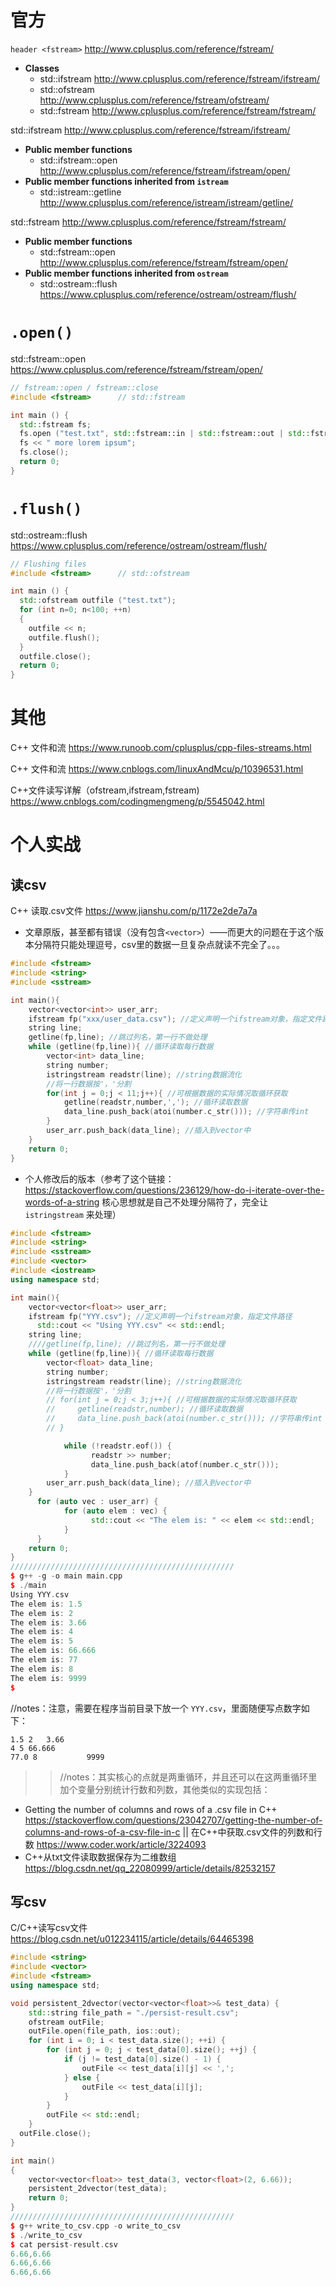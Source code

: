 
# 官方

`header <fstream>` http://www.cplusplus.com/reference/fstream/
- **Classes**
  * std::ifstream http://www.cplusplus.com/reference/fstream/ifstream/
  * std::ofstream http://www.cplusplus.com/reference/fstream/ofstream/
  * std::fstream http://www.cplusplus.com/reference/fstream/fstream/

std::ifstream http://www.cplusplus.com/reference/fstream/ifstream/
- **Public member functions**
  * std::ifstream::open http://www.cplusplus.com/reference/fstream/ifstream/open/
- **Public member functions inherited from `istream`**
  * std::istream::getline http://www.cplusplus.com/reference/istream/istream/getline/

std::fstream http://www.cplusplus.com/reference/fstream/fstream/
- **Public member functions**
  * std::fstream::open http://www.cplusplus.com/reference/fstream/fstream/open/
- **Public member functions inherited from `ostream`**
  * std::ostream::flush https://www.cplusplus.com/reference/ostream/ostream/flush/

# `.open()`

std::fstream::open https://www.cplusplus.com/reference/fstream/fstream/open/
```cpp
// fstream::open / fstream::close
#include <fstream>      // std::fstream

int main () {
  std::fstream fs;
  fs.open ("test.txt", std::fstream::in | std::fstream::out | std::fstream::app);
  fs << " more lorem ipsum";
  fs.close();
  return 0;
}
```

# `.flush()`

std::ostream::flush https://www.cplusplus.com/reference/ostream/ostream/flush/
```cpp
// Flushing files
#include <fstream>      // std::ofstream

int main () {
  std::ofstream outfile ("test.txt");
  for (int n=0; n<100; ++n)
  {
    outfile << n;
    outfile.flush();
  }
  outfile.close();
  return 0;
}
```

# 其他

C++ 文件和流 https://www.runoob.com/cplusplus/cpp-files-streams.html

C++ 文件和流 https://www.cnblogs.com/linuxAndMcu/p/10396531.html

C++文件读写详解（ofstream,ifstream,fstream) https://www.cnblogs.com/codingmengmeng/p/5545042.html

# 个人实战

## 读csv

C++ 读取.csv文件 https://www.jianshu.com/p/1172e2de7a7a
- 文章原版，甚至都有错误（没有包含`<vector>`）——而更大的问题在于这个版本分隔符只能处理逗号，csv里的数据一旦复杂点就读不完全了。。。
```cpp
#include <fstream>
#include <string>
#include <sstream>

int main(){
    vector<vector<int>> user_arr;
    ifstream fp("xxx/user_data.csv"); //定义声明一个ifstream对象，指定文件路径
    string line;
    getline(fp,line); //跳过列名，第一行不做处理
    while (getline(fp,line)){ //循环读取每行数据
        vector<int> data_line;
        string number;
        istringstream readstr(line); //string数据流化
        //将一行数据按'，'分割
        for(int j = 0;j < 11;j++){ //可根据数据的实际情况取循环获取
            getline(readstr,number,','); //循环读取数据
            data_line.push_back(atoi(number.c_str())); //字符串传int
        }
        user_arr.push_back(data_line); //插入到vector中
    }
    return 0;
}
```
- 个人修改后的版本（参考了这个链接：https://stackoverflow.com/questions/236129/how-do-i-iterate-over-the-words-of-a-string 核心思想就是自己不处理分隔符了，完全让 `istringstream` 来处理）
```cpp
#include <fstream>
#include <string>
#include <sstream>
#include <vector>
#include <iostream>
using namespace std;

int main(){
    vector<vector<float>> user_arr;
    ifstream fp("YYY.csv"); //定义声明一个ifstream对象，指定文件路径
	  std::cout << "Using YYY.csv" << std::endl;
    string line;
    ////getline(fp,line); //跳过列名，第一行不做处理
    while (getline(fp,line)){ //循环读取每行数据
        vector<float> data_line;
        string number;
        istringstream readstr(line); //string数据流化
        //将一行数据按'，'分割
        // for(int j = 0;j < 3;j++){ //可根据数据的实际情况取循环获取
        //     getline(readstr,number); //循环读取数据
        //     data_line.push_back(atoi(number.c_str())); //字符串传int
        // }

		    while (!readstr.eof()) {
			      readstr >> number;
			      data_line.push_back(atof(number.c_str()));
		    }
        user_arr.push_back(data_line); //插入到vector中
    }
	  for (auto vec : user_arr) {
		    for (auto elem : vec) {
			      std::cout << "The elem is: " << elem << std::endl;
		    }
	  }
    return 0;
}
//////////////////////////////////////////////////
$ g++ -g -o main main.cpp
$ ./main
Using YYY.csv
The elem is: 1.5
The elem is: 2
The elem is: 3.66
The elem is: 4
The elem is: 5
The elem is: 66.666
The elem is: 77
The elem is: 8
The elem is: 9999
$
```
//notes：注意，需要在程序当前目录下放一个 `YYY.csv`，里面随便写点数字如下：
```csv
1.5 2   3.66
4 5 66.666
77.0 8           9999
```
>> //notes：其实核心的点就是两重循环，并且还可以在这两重循环里加个变量分别统计行数和列数，其他类似的实现包括：
- Getting the number of columns and rows of a .csv file in C++ https://stackoverflow.com/questions/23042707/getting-the-number-of-columns-and-rows-of-a-csv-file-in-c || 在C++中获取.csv文件的列数和行数 https://www.coder.work/article/3224093
- C++从txt文件读取数据保存为二维数组 https://blog.csdn.net/qq_22080999/article/details/82532157

## 写csv

C/C++读写csv文件 https://blog.csdn.net/u012234115/article/details/64465398
```cpp
#include <string>
#include <vector>
#include <fstream>
using namespace std;

void persistent_2dvector(vector<vector<float>>& test_data) {
	std::string file_path = "./persist-result.csv";
	ofstream outFile;
	outFile.open(file_path, ios::out);
	for (int i = 0; i < test_data.size(); ++i) {
		for (int j = 0; j < test_data[0].size(); ++j) {
			if (j != test_data[0].size() - 1) {
				outFile << test_data[i][j] << ',';
			} else {
				outFile << test_data[i][j];
			}
		}
		outFile << std::endl;
	}
  outFile.close();
}

int main()
{
	vector<vector<float>> test_data(3, vector<float>(2, 6.66));
	persistent_2dvector(test_data);
	return 0;
}
//////////////////////////////////////////////////
$ g++ write_to_csv.cpp -o write_to_csv
$ ./write_to_csv
$ cat persist-result.csv
6.66,6.66
6.66,6.66
6.66,6.66
```
